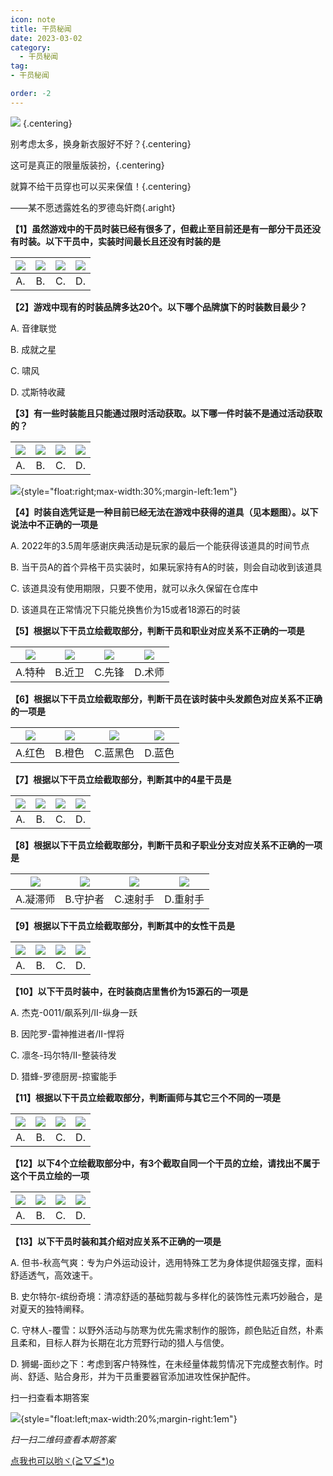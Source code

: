```yaml
---
icon: note
title: 干员秘闻
date: 2023-03-02
category:
  - 干员秘闻
tag:
- 干员秘闻

order: -2
---
```


![](./res/ope_sec/topic.webp) {.centering}

别考虑太多，换身新衣服好不好？{.centering}

这可是真正的限量版装扮，{.centering}

就算不给干员穿也可以买来保值！{.centering}

——某不愿透露姓名的罗德岛奸商{.aright}

<!-- more -->

**【1】虽然游戏中的干员时装已经有很多了，但截止至目前还是有一部分干员还没有时装。以下干员中，实装时间最长且还没有时装的是**

| ![](./res/ope_sec/q1_1.webp) | ![](./res/ope_sec/q1_2.webp) | ![](./res/ope_sec/q1_3.webp) | ![](./res/ope_sec/q1_4.webp) |
| :---: | :---: | :---: | :---: |
| A. | B. | C. | D. |

**【2】游戏中现有的时装品牌多达20个。以下哪个品牌旗下的时装数目最少？**

A. 音律联觉

B. 成就之星

C. 啸风

D. 忒斯特收藏

**【3】有一些时装能且只能通过限时活动获取。以下哪一件时装不是通过活动获取的？**

| ![](./res/ope_sec/q3_1.webp) | ![](./res/ope_sec/q3_2.webp) | ![](./res/ope_sec/q3_3.webp) | ![](./res/ope_sec/q3_4.webp) |
| :---: | :---: | :---: | :---: |
| A. | B. | C. | D. |

![](./res/ope_sec/q4.webp){style="float:right;max-width:30%;margin-left:1em"}

**【4】时装自选凭证是一种目前已经无法在游戏中获得的道具（见本题图）。以下说法中不正确的一项是**

A. 2022年的3.5周年感谢庆典活动是玩家的最后一个能获得该道具的时间节点

B. 当干员A的首个异格干员实装时，如果玩家持有A的时装，则会自动收到该道具

C. 该道具没有使用期限，只要不使用，就可以永久保留在仓库中

D. 该道具在正常情况下只能兑换售价为15或者18源石的时装

**【5】根据以下干员立绘截取部分，判断干员和职业对应关系不正确的一项是**

| ![](./res/ope_sec/q5_1.webp) | ![](./res/ope_sec/q5_2.webp) | ![](./res/ope_sec/q5_3.webp) | ![](./res/ope_sec/q5_4.webp) |
| :---: | :---: | :---: | :---: |
| A.特种 | B.近卫 | C.先锋 | D.术师 |

**【6】根据以下干员立绘截取部分，判断干员在该时装中头发颜色对应关系不正确的一项是**

| ![](./res/ope_sec/q6_1.webp) | ![](./res/ope_sec/q6_2.webp) | ![](./res/ope_sec/q6_3.webp) | ![](./res/ope_sec/q6_4.webp) |
| :---: | :---: | :---: | :---: |
| A.红色 | B.橙色 | C.蓝黑色 | D.蓝色 |

**【7】根据以下干员立绘截取部分，判断其中的4星干员是**

| ![](./res/ope_sec/q7_1.webp) | ![](./res/ope_sec/q7_2.webp) | ![](./res/ope_sec/q7_3.webp) | ![](./res/ope_sec/q7_4.webp) |
| :---: | :---: | :---: | :---: |
| A. | B. | C. | D. |

**【8】根据以下干员立绘截取部分，判断干员和子职业分支对应关系不正确的一项是**

| ![](./res/ope_sec/q8_1.webp) | ![](./res/ope_sec/q8_2.webp) | ![](./res/ope_sec/q8_3.webp) | ![](./res/ope_sec/q8_4.webp) |
| :---: | :---: | :---: | :---: |
| A.凝滞师 | B.守护者 | C.速射手 | D.重射手 |

**【9】根据以下干员立绘截取部分，判断其中的女性干员是**

| ![](./res/ope_sec/q9_1.webp) | ![](./res/ope_sec/q9_2.webp) | ![](./res/ope_sec/q9_3.webp) | ![](./res/ope_sec/q9_4.webp) |
| :---: | :---: | :---: | :---: |
| A. | B. | C. | D. |

**【10】以下干员时装中，在时装商店里售价为15源石的一项是**

A. 杰克-0011/飙系列/II-纵身一跃

B. 因陀罗-雷神推进者/II-悍将

C. 凛冬-玛尔特/II-整装待发

D. 猎蜂-罗德厨房-掠蜜能手

**【11】根据以下干员立绘截取部分，判断画师与其它三个不同的一项是**

| ![](./res/ope_sec/q11_1.webp) | ![](./res/ope_sec/q11_2.webp) | ![](./res/ope_sec/q11_3.webp) | ![](./res/ope_sec/q11_4.webp) |
| :---: | :---: | :---: | :---: |
| A. | B. | C. | D. |

**【12】以下4个立绘截取部分中，有3个截取自同一个干员的立绘，请找出不属于这个干员立绘的一项**

| ![](./res/ope_sec/q12_1.webp) | ![](./res/ope_sec/q12_2.webp) | ![](./res/ope_sec/q12_3.webp) | ![](./res/ope_sec/q12_4.webp) |
| :---: | :---: | :---: | :---: |
| A. | B. | C. | D. |

**【13】以下干员时装和其介绍对应关系不正确的一项是**

A. 但书-秋高气爽：专为户外运动设计，选用特殊工艺为身体提供超强支撑，面料舒适透气，高效速干。

B. 史尔特尔-缤纷奇境：清凉舒适的基础剪裁与多样化的装饰性元素巧妙融合，是对夏天的独特阐释。

C. 守林人-覆雪：以野外活动与防寒为优先需求制作的服饰，颜色贴近自然，朴素且柔和，目标人群为长期在北方荒野行动的猎人与信使。

D. 狮蝎-面纱之下：考虑到客户特殊性，在未经量体裁剪情况下完成整衣制作。时尚、舒适、贴合身形，并为干员重要器官添加进攻性保护配件。

扫一扫查看本期答案

![](./res/ope_sec/answer.webp){style="float:left;max-width:20%;margin-right:1em"}

*扫一扫二维码查看本期答案*

[点我也可以哟ヾ(≧▽≦*)o](https://www.wjx.cn/vm/Ots5Yrk.aspx)<eod />

<FakeAds />